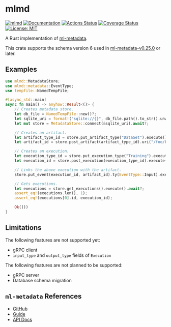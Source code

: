mlmd
====

[![mlmd](https://img.shields.io/crates/v/mlmd.svg)](https://crates.io/crates/mlmd)
[![Documentation](https://docs.rs/mlmd/badge.svg)](https://docs.rs/mlmd)
[![Actions Status](https://github.com/sile/mlmd/workflows/CI/badge.svg)](https://github.com/sile/mlmd/actions)
[![Coverage Status](https://coveralls.io/repos/github/sile/mlmd/badge.svg?branch=main)](https://coveralls.io/github/sile/mlmd?branch=main)
[![License: MIT](https://img.shields.io/badge/license-MIT-blue.svg)](LICENSE)

A Rust implementation of [ml-metadata].

This crate supports the schema version 6 used in [ml-metadata-v0.25.0][v0.25.0] or later.

[ml-metadata]: https://github.com/google/ml-metadata
[v0.25.0]: https://github.com/google/ml-metadata/releases/tag/v0.25.0

Examples
--------

```rust
use mlmd::MetadataStore;
use mlmd::metadata::EventType;
use tempfile::NamedTempFile;

#[async_std::main]
async fn main() -> anyhow::Result<()> {
    // Creates metadata store.
    let db_file = NamedTempFile::new()?;
    let sqlite_uri = format!("sqlite://{}", db_file.path().to_str().unwrap());
    let mut store = MetadataStore::connect(&sqlite_uri).await?;

    // Creates an artifact.
    let artifact_type_id = store.put_artifact_type("DataSet").execute().await?;
    let artifact_id = store.post_artifact(artifact_type_id).uri("/foo/bar").execute().await?;

    // Creates an execution.
    let execution_type_id = store.put_execution_type("Training").execute().await?;
    let execution_id = store.post_execution(execution_type_id).execute().await?;

    // Links the above execution with the artifact.
    store.put_event(execution_id, artifact_id).ty(EventType::Input).execute().await?;

    // Gets executions.
    let executions = store.get_executions().execute().await?;
    assert_eq!(executions.len(), 1);
    assert_eq!(executions[0].id, execution_id);

    Ok(())
}
```

Limitations
-----------

The following features are not supported yet:
- gRPC client
- `input_type` and `output_type` fields of `Execution`

The following features are not planned to be supported:
- gRPC server
- Database schema migration

`ml-metadata` References
------------------------

- [GitHub][ml-metadata]
- [Guide](https://www.tensorflow.org/tfx/guide/mlmd)
- [API Docs](https://www.tensorflow.org/tfx/ml_metadata/api_docs/python/mlmd)
